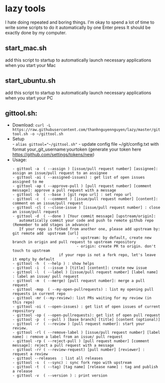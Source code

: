# lazy tools
 I hate doing repeated and boring things. I'm okay to spend a lot of time to write some scripts to do it automatically by one Enter press
 It should be exactly done by my computer.
 
 ## start_mac.sh
  add this script to startup to automatically launch necessary applications when you start your Mac
 ## start_ubuntu.sh
  add this script to startup to automatically launch necessary applications when you start your PC
 ## gittool.sh:
 
   - Download:
    ` curl -L https://raw.githubusercontent.com/thanhnguyennguyen/lazy/master/gittool.sh -o ~/gittool.sh
    `
   - Setup     
         -  `alias gittool="~/gittool.sh"`
         - update config file ~/git/config.txt with format your_git_username:yourtoken (generate your token here https://github.com/settings/tokens/new)
   - Usage: 
      ```
      - gittool -a  ( --assign ) [issue/pull request number] [assignee]: assign an issue/pull request to an assignee
      - gittool -ai ( --assigned-issues) : get list of open issues assigned to me
      - gittool -ap ( --approve-pull ) [pull request number] [comment message]: approve a pull request with a message
      - gittool -b  ( --base ) [git repo url] : set repo url
      - gittool -c  ( --comment ) [issue/pull request number] [content]: comment on an issue/pull request
      - gittool -cl ( --close-issue ) [issue/pull request number] : close an issue/pull request
      - gittool -d  ( --done ) [Your commit message] [upstream/origin]: 
         automatically commit your code and push to remote github repo (Remember to add stages in advance)
         If your repo is fotked from another one, please add upstream by: git remote add  upstream [url]
                                   - upstream: by default, create new branch in origin and pull request to upstream repository
                                   - origin: create PR to origin. don't touch to upstream
                           if your repo is not a fork repo, let's leave it empty by default
      - gittool -h  ( --help ) : show helps
      - gittool -i  ( --issue ) [title] [content]: create new issue
      - gittool -l  ( --label ) [issue/pull request number] [label name] : label an issue/ pull request
      - gittool -m  ( --merge) [pull request number]: merge a pull request
      - gittool -mop  ( --my-open-pullrequests) : list my opening pull requests in current repo
      - gittool -mr (--my-review): list PRs waiting for my review (in this repo)
      - gittool -oi ( --open-issues) : get list of open issues of current repository
      - gittool -op ( --open-pullrequests): get list of open pull request
      - gittool -p  ( --pull ) [base branch] [title] [content (optional)]
      - gittool -r  ( --review ) [pull request number]: start your review.
      - gittool -rl ( --remove-label ) [issue/pull request number] [label name] : remove a label from an issue/ pull request
      - gittool -rp ( --reject-pull ) [pull request number] [comment message]: reject a pull request with a message
      - gittool -rr ( --review-request) [pull number] [reviewer] : request a review
      - gittool --releases  : list all releases
      - gittool -s  ( --sync) : sync fork repo with upstream
      - gittool -t  ( --tag) [tag name] [release name] : tag and publish a release
      - gittool -v  ( --version ) : print version

```
